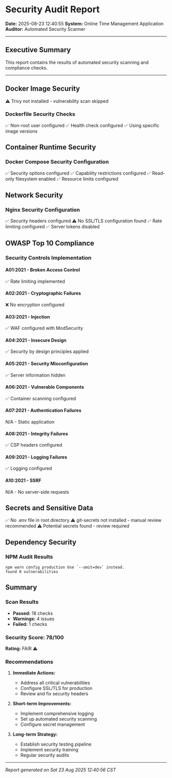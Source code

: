 # Security Audit Report
**Date:** 2025-08-23 12:40:55
**System:** Online Time Management Application
**Auditor:** Automated Security Scanner

---

## Executive Summary

This report contains the results of automated security scanning and compliance checks.

---

## Docker Image Security

⚠️ Trivy not installed - vulnerability scan skipped
### Dockerfile Security Checks

✅ Non-root user configured
✅ Health check configured
✅ Using specific image versions

## Container Runtime Security

### Docker Compose Security Configuration

✅ Security options configured
✅ Capability restrictions configured
✅ Read-only filesystem enabled
✅ Resource limits configured

## Network Security

### Nginx Security Configuration

✅ Security headers configured
⚠️ No SSL/TLS configuration found
✅ Rate limiting configured
✅ Server tokens disabled

## OWASP Top 10 Compliance

### Security Controls Implementation

#### A01:2021 - Broken Access Control
✅ Rate limiting implemented
#### A02:2021 - Cryptographic Failures
❌ No encryption configured
#### A03:2021 - Injection
✅ WAF configured with ModSecurity
#### A04:2021 - Insecure Design
✅ Security by design principles applied
#### A05:2021 - Security Misconfiguration
✅ Server information hidden
#### A06:2021 - Vulnerable Components
✅ Container scanning configured
#### A07:2021 - Authentication Failures
N/A - Static application
#### A08:2021 - Integrity Failures
✅ CSP headers configured
#### A09:2021 - Logging Failures
✅ Logging configured
#### A10:2021 - SSRF
N/A - No server-side requests

## Secrets and Sensitive Data

✅ No .env file in root directory
⚠️ git-secrets not installed - manual review recommended
⚠️ Potential secrets found - review required

## Dependency Security

### NPM Audit Results
```
npm warn config production Use `--omit=dev` instead.
found 0 vulnerabilities
```

## Summary

### Scan Results
- **Passed:** 18 checks
- **Warnings:** 4 issues
- **Failed:** 1 checks

### Security Score: 78/100

**Rating:** FAIR ⚠️

### Recommendations

1. **Immediate Actions:**
   - Address all critical vulnerabilities
   - Configure SSL/TLS for production
   - Review and fix security headers

2. **Short-term Improvements:**
   - Implement comprehensive logging
   - Set up automated security scanning
   - Configure secret management

3. **Long-term Strategy:**
   - Establish security testing pipeline
   - Implement security training
   - Regular security audits

---
*Report generated on Sat 23 Aug 2025 12:40:56 CST*
